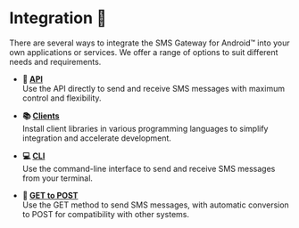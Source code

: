 # Integration 🚀

There are several ways to integrate the SMS Gateway for Android™ into your own applications or services. We offer a range of options to suit different needs and requirements.

<div class="grid cards" markdown>

- **📡 [API](./api.md)**  
    Use the API directly to send and receive SMS messages with maximum control and flexibility.

- **📚 [Clients](./client-libraries.md)**  
    Install client libraries in various programming languages to simplify integration and accelerate development.

- **💻 [CLI](./cli.md)**  
    Use the command-line interface to send and receive SMS messages from your terminal.

- **🔄 [GET to POST](./get-to-post.md)**  
    Use the GET method to send SMS messages, with automatic conversion to POST for compatibility with other systems.

</div>